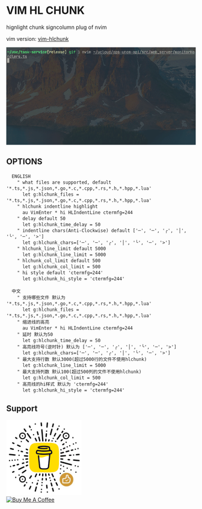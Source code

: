 # VIM HL CHUNK

hignlight chunk signcolumn plug of nvim

vim version: [vim-hlchunk](https://github.com/yaocccc/vim-hlchunk)

![sc](./screenshots/01.gif)

## OPTIONS

```options
  ENGLISH
    " what files are supported, default '*.ts,*.js,*.json,*.go,*.c,*.cpp,*.rs,*.h,*.hpp,*.lua'
      let g:hlchunk_files = '*.ts,*.js,*.json,*.go,*.c,*.cpp,*.rs,*.h,*.hpp,*.lua'
    " hlchunk indentline highlight
      au VimEnter * hi HLIndentLine ctermfg=244
    " delay default 50
      let g:hlchunk_time_delay = 50
    " indentline chars(Anti-Clockwise) default ['─', '─', '╭', '│', '╰', '─', '>']
      let g:hlchunk_chars=['─', '─', '╭', '│', '╰', '─', '>']
    " hlchunk_line_limit default 5000
      let g:hlchunk_line_limit = 5000
    " hlchunk_col_limit default 500
      let g:hlchunk_col_limit = 500
    " hi style default 'ctermfg=244'
      let g:hlchunk_hi_style = 'ctermfg=244'

  中文
    " 支持哪些文件 默认为 '*.ts,*.js,*.json,*.go,*.c,*.cpp,*.rs,*.h,*.hpp,*.lua'
      let g:hlchunk_files = '*.ts,*.js,*.json,*.go,*.c,*.cpp,*.rs,*.h,*.hpp,*.lua'
    " 缩进线的高亮
      au VimEnter * hi HLIndentLine ctermfg=244
    " 延时 默认为50
      let g:hlchunk_time_delay = 50
    " 高亮线符号(逆时针) 默认为 ['─', '─', '╭', '│', '╰', '─', '>']
      let g:hlchunk_chars=['─', '─', '╭', '│', '╰', '─', '>']
    " 最大支持行数 默认3000(超过5000行的文件不使用hlchunk)
      let g:hlchunk_line_limit = 5000
    " 最大支持列数 默认100(超过500列的文件不使用hlchunk)
      let g:hlchunk_col_limit = 500
    " 高亮线的hi样式 默认为 'ctermfg=244'
      let g:hlchunk_hi_style = 'ctermfg=244'
```

## Support

<a href="https://www.buymeacoffee.com/yaocccc" target="_blank">
  <img src="https://github.com/yaocccc/yaocccc/raw/master/qr.png">
</a>

<br>

<a href="https://www.buymeacoffee.com/yaocccc" target="_blank">
  <img src="https://cdn.buymeacoffee.com/buttons/v2/default-violet.png" alt="Buy Me A Coffee" style="height: 60px !important;width: 200px !important;" >
</a>
